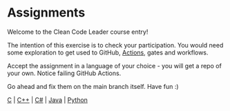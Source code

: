 # Assignments

Welcome to the Clean Code Leader course entry!

The intention of this exercise is to check your participation. You would need some exploration to get used to GitHub,
[Actions](https://docs.github.com/en/actions), gates and workflows.

Accept the assignment in a language of your choice -
you will get a repo of your own. Notice failing GitHub Actions.

Go ahead and fix them on the main branch itself. Have fun :)

[C](https://classroom.github.com/a/Cyka3yor) |
[C++](https://classroom.github.com/a/kobUfL-C) |
[C#](https://classroom.github.com/a/rIQEfvFz) |
[Java](https://classroom.github.com/a/5na6voQ8) |
[Python](https://classroom.github.com/a/OkQcy-xX)
